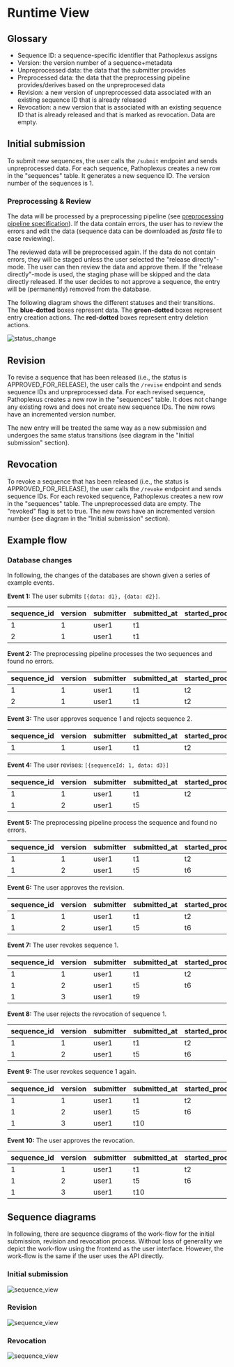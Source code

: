 # Runtime View

## Glossary

- Sequence ID: a sequence-specific identifier that Pathoplexus assigns
- Version: the version number of a sequence+metadata
- Unpreprocessed data: the data that the submitter provides
- Preprocessed data: the data that the preprocessing pipeline provides/derives based on the unpreprocesed data
- Revision: a new version of unpreprocessed data associated with an existing sequence ID that is already released
- Revocation: a new version that is associated with an existing sequence ID that is already released and that is marked as revocation. Data are empty.

## Initial submission

To submit new sequences, the user calls the `/submit` endpoint and sends unpreprocessed data. For each sequence, Pathoplexus creates a new row in the "sequences" table. It generates a new sequence ID. The version number of the sequences is 1.

### Preprocessing & Review
The data will be processed by a preprocessing pipeline (see [preprocessing pipeline specification](../../preprocessing/specification.md)). If the data contain errors, the user has to review the errors and edit the data (sequence data can be downloaded as _fasta_ file to ease reviewing).

The reviewed data will be preprocessed again. If the data do not contain errors, they will be staged unless the user selected the "release directly"-mode. The user can then review the data and approve them. If the "release directly"-mode is used, the staging phase will be skipped and the data directly released. If the user decides to not approve a sequence, the entry will be (permanently) removed from the database.

The following diagram shows the different statuses and their transitions. The **blue-dotted** boxes represent data. The **green-dotted** boxes represent entry creation actions. The **red-dotted** boxes represent entry deletion actions.

![status_change](./plantuml/statusChange.svg)

## Revision

To revise a sequence that has been released (i.e., the status is APPROVED_FOR_RELEASE), the user calls the `/revise` endpoint and sends sequence IDs and unpreprocessed data. For each revised sequence, Pathoplexus creates a new row in the "sequences" table. It does not change any existing rows and does not create new sequence IDs. The new rows have an incremented version number.

The new entry will be treated the same way as a new submission and undergoes the same status transitions (see diagram in the "Initial submission" section).

## Revocation

To revoke a sequence that has been released (i.e., the status is APPROVED_FOR_RELEASE), the user calls the `/revoke` endpoint and sends sequence IDs. For each revoked sequence, Pathoplexus creates a new row in the "sequences" table. The unpreprocessed data are empty. The "revoked" flag is set to true. The new rows have an incremented version number  (see diagram in the "Initial submission" section).


## Example flow

### Database changes
In following, the changes of the databases are shown given a series of example events.

**Event 1:** The user submits `[{data: d1}, {data: d2}]`.

| sequence_id | version | submitter | submitted_at | started_processing_at | finished_processing_at | approved_at | status   | is_revocation | original_data | processed_data | errors | warnings |
| ----------- |---------|-----------| ------------ |-----------------------| ---------------------- | ----------- | -------- |---------------| ------------- | -------------- | ------ | -------- |
| 1           | 1       | user1     | t1           |                       |                        |             | RECEIVED | false         | d1            |                |        |          |
| 2           | 1       | user1     | t1           |                       |                        |             | RECEIVED | false         | d2            |                |        |          |


**Event 2:** The preprocessing pipeline processes the two sequences and found no errors.

| sequence_id | version | submitter | submitted_at | started_processing_at | finished_processing_at | approved_at | status  | is_revocation | original_data | processed_data | errors | warnings |
| ----------- | -------- |-----------| ------------ | --------------------- | ---------------------- | ----------- | ------- |---------------| ------------- | -------------- | ------ | -------- |
| 1           | 1        | user1     | t1           | t2                    | t3                     |             | STAGING | false         | d1            | ...            | []     | []       |
| 2           | 1        | user1     | t1           | t2                    | t3                     |             | STAGING | false         | d2            | ...            | []     | []       |


**Event 3:** The user approves sequence 1 and rejects sequence 2.

| sequence_id | version | submitter | submitted_at | started_processing_at | finished_processing_at | approved_at | status     | is_revocation | original_data | processed_data | errors | warnings |
| ----------- | -------- | --------- | ------------ | --------------------- | ---------------------- | ----------- | ---------- |---------------| ------------- | -------------- | ------ | -------- |
| 1           | 1        | user1     | t1           | t2                    | t3                     | t4          | APPROVED_FOR_RELEASE | false         | d1            | ...            | []     | []       |


**Event 4:** The user revises: `[{sequenceId: 1, data: d3}]`


| sequence_id | version | submitter | submitted_at | started_processing_at | finished_processing_at | approved_at | status     | is_revocation | original_data | processed_data | errors | warnings |
| ----------- | -------- | --------- | ------------ | --------------------- | ---------------------- | ----------- | ---------- |---------------| ------------- | -------------- | ------ | -------- |
| 1           | 1        | user1     | t1           | t2                    | t3                     | t4          | APPROVED_FOR_RELEASE | false         | d1            | ...            | []     | []       |
| 1           | 2        | user1     | t5           |                       |                        |             | RECEIVED   | false         | d3            |                |        |          |

**Event 5:** The preprocessing pipeline process the sequence and found no errors.

| sequence_id | version | submitter | submitted_at | started_processing_at | finished_processing_at | approved_at | status     | is_revocation | original_data | processed_data | errors | warnings |
| ----------- | -------- | --------- | ------------ | --------------------- | ---------------------- | ----------- | ---------- |---------------| ------------- | -------------- | ------ | -------- |
| 1           | 1        | user1     | t1           | t2                    | t3                     | t4          | APPROVED_FOR_RELEASE | false         | d1            | ...            | []     | []       |
| 1           | 2        | user1     | t5           | t6                    | t7                     |             | STAGING    | false         | d3            | ...            | []     | []       |

**Event 6:** The user approves the revision.

| sequence_id | version | submitter | submitted_at | started_processing_at | finished_processing_at | approved_at | status     | is_revocation | original_data | processed_data | errors | warnings |
| ----------- | -------- | --------- | ------------ | --------------------- | ---------------------- | ----------- | ---------- |---------------| ------------- | -------------- | ------ | -------- |
| 1           | 1        | user1     | t1           | t2                    | t3                     | t4          | APPROVED_FOR_RELEASE | false         | d1            | ...            | []     | []       |
| 1           | 2        | user1     | t5           | t6                    | t7                     | t8          | APPROVED_FOR_RELEASE | false         | d3            | ...            | []     | []       |

**Event 7:** The user revokes sequence 1.

| sequence_id | version | submitter | submitted_at | started_processing_at | finished_processing_at | approved_at | status          | is_revocation | original_data | processed_data | errors | warnings |
| ----------- | -------- | --------- | ------------ | --------------------- | ---------------------- | ----------- | --------------- |---------------| ------------- | -------------- | ------ | -------- |
| 1           | 1        | user1     | t1           | t2                    | t3                     | t4          | APPROVED_FOR_RELEASE      | false         | d1            | ...            | []     | []       |
| 1           | 2        | user1     | t5           | t6                    | t7                     | t8          | APPROVED_FOR_RELEASE      | false         | d3            | ...            | []     | []       |
| 1           | 3        | user1     | t9           |                       |                        |             | AWAITING_APPROVAL_FOR_REVOCATION | true          |               |                |        |          |

**Event 8:** The user rejects the revocation of sequence 1.

| sequence_id | version | submitter | submitted_at | started_processing_at | finished_processing_at | approved_at | status     | is_revocation | original_data | processed_data | errors | warnings |
| ----------- | -------- | --------- | ------------ | --------------------- | ---------------------- | ----------- | ---------- |---------------| ------------- | -------------- | ------ | -------- |
| 1           | 1        | user1     | t1           | t2                    | t3                     | t4          | APPROVED_FOR_RELEASE | false         | d1            | ...            | []     | []       |
| 1           | 2        | user1     | t5           | t6                    | t7                     | t8          | APPROVED_FOR_RELEASE | false         | d3            | ...            | []     | []       |

**Event 9:** The user revokes sequence 1 again.

| sequence_id | version | submitter | submitted_at | started_processing_at | finished_processing_at | approved_at | status          | is_revocation | original_data | processed_data | errors | warnings |
| ----------- | -------- | --------- | ------------ | --------------------- | ---------------------- | ----------- | --------------- |---------------| ------------- | -------------- | ------ | -------- |
| 1           | 1        | user1     | t1           | t2                    | t3                     | t4          | APPROVED_FOR_RELEASE      | false         | d1            | ...            | []     | []       |
| 1           | 2        | user1     | t5           | t6                    | t7                     | t8          | APPROVED_FOR_RELEASE      | false         | d3            | ...            | []     | []       |
| 1           | 3        | user1     | t10           |                       |                        |             | AWAITING_APPROVAL_FOR_REVOCATION | true          |               |                |        |          |

**Event 10:** The user approves the revocation.

| sequence_id | version | submitter | submitted_at | started_processing_at | finished_processing_at | approved_at | status     | is_revocation | original_data | processed_data | errors | warnings |
| ----------- | -------- | --------- | ------------ | --------------------- | ---------------------- | ----------- | ---------- |---------------| ------------- | -------------- | ------ | -------- |
| 1           | 1        | user1     | t1           | t2                    | t3                     | t4          | APPROVED_FOR_RELEASE | false         | d1            | ...            | []     | []       |
| 1           | 2        | user1     | t5           | t6                    | t7                     | t8          | APPROVED_FOR_RELEASE | false         | d3            | ...            | []     | []       |
| 1           | 3        | user1     | t10          |                       |                        | t11         | APPROVED_FOR_RELEASE | true          |               |                |        |          |

## Sequence diagrams

In following, there are sequence diagrams of the work-flow for the initial submission, revision and revocation process. Without loss of generality we depict the work-flow using the frontend as the user interface. However, the work-flow is the same if the user uses the API directly. 

### Initial submission
![sequence_view](./plantuml/sequenceInitialSubmission.svg)

### Revision
![sequence_view](./plantuml/sequenceRevision.svg)

### Revocation
![sequence_view](./plantuml/sequenceRevocation.svg)
